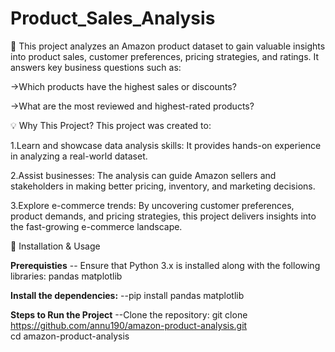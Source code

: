 # Product_Sales_Analysis

📖 This project analyzes an Amazon product dataset to gain valuable insights into product sales, customer preferences, pricing strategies, and ratings. It answers key business questions such as:

->Which products have the highest sales or discounts?

->What are the most reviewed and highest-rated products?

💡 Why This Project?
This project was created to:

1.Learn and showcase data analysis skills: It provides hands-on experience in analyzing a real-world dataset.

2.Assist businesses: The analysis can guide Amazon sellers and stakeholders in making better pricing, inventory, and marketing decisions.

3.Explore e-commerce trends: By uncovering customer preferences, product demands, and pricing strategies, this project delivers insights into the fast-growing e-commerce landscape.

🚀 Installation & Usage

**Prerequisties**
-- Ensure that Python 3.x is installed along with the following libraries:
pandas
matplotlib

**Install the dependencies:**
--pip install pandas matplotlib  

**Steps to Run the Project**
--Clone the repository:
git clone https://github.com/annu190/amazon-product-analysis.git  
cd amazon-product-analysis  



